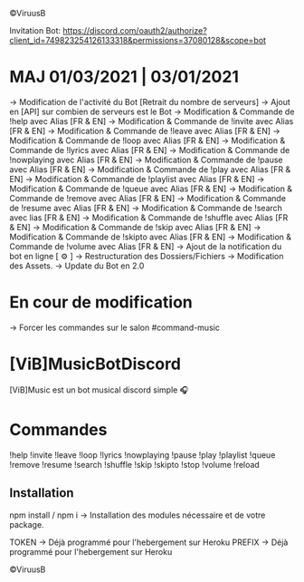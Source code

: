 ©ViruusB

Invitation Bot: https://discord.com/oauth2/authorize?client_id=749823254126133318&permissions=37080128&scope=bot

# MAJ 01/03/2021 | 03/01/2021

-> Modification de l'activité du Bot [Retrait du nombre de serveurs]
-> Ajout en [API] sur combien de serveurs est le Bot
-> Modification & Commande de !help avec Alias [FR & EN]
-> Modification & Commande de !invite avec Alias [FR & EN]
-> Modification & Commande de !leave avec Alias [FR & EN]
-> Modification & Commande de !loop avec Alias [FR & EN]
-> Modification & Commande de !lyrics avec Alias [FR & EN]
-> Modification & Commande de !nowplaying avec Alias [FR & EN]
-> Modification & Commande de !pause avec Alias [FR & EN]
-> Modification & Commande de !play avec Alias [FR & EN]
-> Modification & Commande de !playlist avec Alias [FR & EN]
-> Modification & Commande de !queue avec Alias [FR & EN]
-> Modification & Commande de !remove avec Alias [FR & EN]
-> Modification & Commande de !resume avec Alias [FR & EN]
-> Modification & Commande de !search avec lias [FR & EN]
-> Modification & Commande de !shuffle avec Alias [FR & EN]
-> Modification & Commande de !skip avec Alias [FR & EN]
-> Modification & Commande de !skipto avec Alias [FR & EN]
-> Modification & Commande de !volume avec Alias [FR & EN]
-> Ajout de la notification du bot en ligne [ :gear: ]
-> Restructuration des Dossiers/Fichiers
-> Modification des Assets.
-> Update du Bot en 2.0

# En cour de modification

-> Forcer les commandes sur le salon #command-music

# [ViB]MusicBotDiscord

[ViB]Music est un bot musical discord simple 🎧

# Commandes

!help
!invite
!leave
!loop
!lyrics
!nowplaying
!pause
!play
!playlist
!queue
!remove
!resume
!search
!shuffle
!skip
!skipto
!stop
!volume
!reload

## Installation

npm install / npm i -> Installation des modules nécessaire et de votre package.

TOKEN -> Déjà programmé pour l'hebergement sur Heroku
PREFIX -> Déjà programmé pour l'hebergement sur Heroku

©ViruusB
